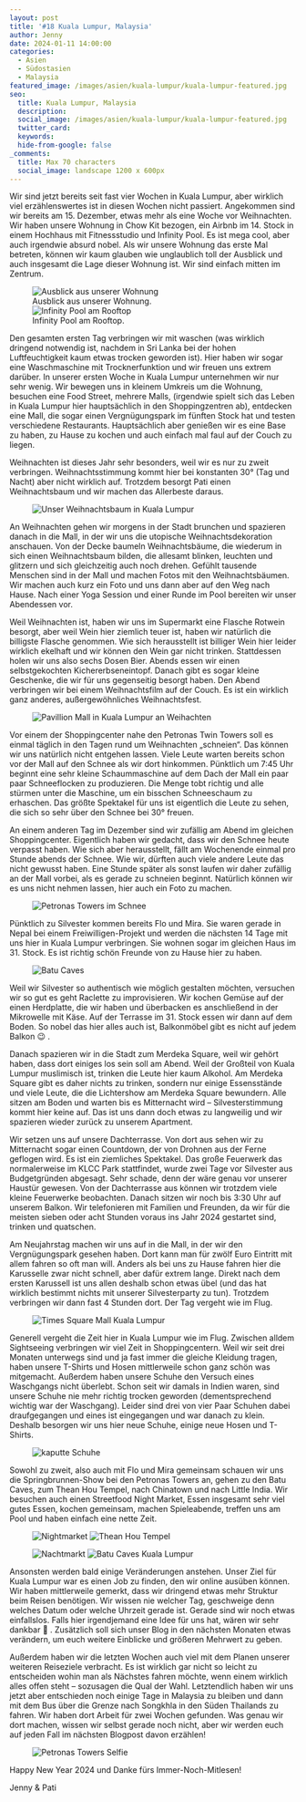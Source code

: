 ```yaml
---
layout: post
title: '#18 Kuala Lumpur, Malaysia'
author: Jenny
date: 2024-01-11 14:00:00
categories:
  - Asien
  - Südostasien
  - Malaysia
featured_image: /images/asien/kuala-lumpur/kuala-lumpur-featured.jpg
seo:
  title: Kuala Lumpur, Malaysia
  description:
  social_image: /images/asien/kuala-lumpur/kuala-lumpur-featured.jpg
  twitter_card:
  keywords:
  hide-from-google: false
_comments:
  title: Max 70 characters
  social_image: landscape 1200 x 600px
---
```

Wir sind jetzt bereits seit fast vier Wochen in Kuala Lumpur, aber wirklich viel erzählenswertes ist in diesen Wochen nicht passiert. Angekommen sind wir bereits am 15. Dezember, etwas mehr als eine Woche vor Weihnachten. Wir haben unsere Wohnung in Chow Kit bezogen, ein Airbnb im 14. Stock in einem Hochhaus mit Fitnessstudio und Infinity Pool. Es ist mega cool, aber auch irgendwie absurd nobel. Als wir unsere Wohnung das erste Mal betreten, können wir kaum glauben wie unglaublich toll der Ausblick und auch insgesamt die Lage dieser Wohnung ist. Wir sind einfach mitten im Zentrum. 

<figure class="img2">
  <img src="/images/asien/kuala-lumpur/kuala-lumpur-10.jpg" alt="Ausblick aus unserer Wohnung">
  <figcaption> Ausblick aus unserer Wohnung.</figcaption>
  <img src="/images/asien/kuala-lumpur/kuala-lumpur-8.jpg" alt="Infinity Pool am Rooftop">
  <figcaption> Infinity Pool am Rooftop.</figcaption>
</figure>

Den gesamten ersten Tag verbringen wir mit waschen (was wirklich dringend notwendig ist, nachdem in Sri Lanka bei der hohen Luftfeuchtigkeit kaum etwas trocken geworden ist). Hier haben wir sogar eine Waschmaschine mit Trocknerfunktion und wir freuen uns extrem darüber. In unserer ersten Woche in Kuala Lumpur unternehmen wir nur sehr wenig. Wir bewegen uns in kleinem Umkreis um die Wohnung, besuchen eine Food Street, mehrere Malls, (irgendwie spielt sich das Leben in Kuala Lumpur hier hauptsächlich in den Shoppingzentren ab), entdecken eine Mall, die sogar einen Vergnügungspark im fünften Stock hat und testen verschiedene Restaurants. Hauptsächlich aber genießen wir es eine Base zu haben, zu Hause zu kochen und auch einfach mal faul auf der Couch zu liegen.

Weihnachten ist dieses Jahr sehr besonders, weil wir es nur zu zweit verbringen. Weihnachtsstimmung kommt hier bei konstanten 30° (Tag und Nacht) aber nicht wirklich auf. Trotzdem besorgt Pati einen Weihnachtsbaum und wir machen das Allerbeste daraus.

<figure class="img1">
  <img src="/images/asien/kuala-lumpur/kuala-lumpur-1.jpg" alt="Unser Weihnachtsbaum in Kuala Lumpur">
</figure>

An Weihnachten gehen wir morgens in der Stadt brunchen und spazieren danach in die Mall, in der wir uns die utopische Weihnachtsdekoration anschauen. Von der Decke baumeln Weihnachtsbäume, die wiederum in sich einen Weihnachtsbaum bilden, die allesamt blinken, leuchten und glitzern und sich gleichzeitig auch noch drehen. Gefühlt tausende Menschen sind in der Mall und machen Fotos mit den Weihnachtsbäumen. Wir machen auch kurz ein Foto und uns dann aber auf den Weg nach Hause. Nach einer Yoga Session und einer Runde im Pool bereiten wir unser Abendessen vor.

Weil Weihnachten ist, haben wir uns im Supermarkt eine Flasche Rotwein besorgt, aber weil Wein hier ziemlich teuer ist, haben wir natürlich die billigste Flasche genommen. Wie sich herausstellt ist billiger Wein hier leider wirklich ekelhaft und wir können den Wein gar nicht trinken. Stattdessen holen wir uns also sechs Dosen Bier. Abends essen wir einen selbstgekochten Kichererbseneintopf. Danach gibt es sogar kleine Geschenke, die wir für uns gegenseitig besorgt haben. Den Abend verbringen wir bei einem Weihnachtsfilm auf der Couch. Es ist ein wirklich ganz anderes, außergewöhnliches Weihnachtsfest. 

<figure class="img1">
  <img src="/images/asien/kuala-lumpur/kuala-lumpur-9.jpg" alt="Pavillion Mall in Kuala Lumpur an Weihachten">
</figure>

Vor einem der Shoppingcenter nahe den Petronas Twin Towers soll es einmal täglich in den Tagen rund um Weihnachten „schneien“. Das können wir uns natürlich nicht entgehen lassen. Viele Leute warten bereits schon vor der Mall auf den Schnee als wir dort hinkommen. Pünktlich um 7:45 Uhr beginnt eine sehr kleine Schaummaschine auf dem Dach der Mall ein paar paar Schneeflocken zu produzieren. Die Menge tobt richtig und alle stürmen unter die Maschine, um ein bisschen Schneeschaum zu erhaschen. Das größte Spektakel für uns ist eigentlich die Leute zu sehen, die sich so sehr über den Schnee bei 30° freuen.

An einem anderen Tag im Dezember sind wir zufällig am Abend im gleichen Shoppingcenter. Eigentlich haben wir gedacht, dass wir den Schnee heute verpasst haben. Wie sich aber herausstellt, fällt am Wochenende einmal pro Stunde abends der Schnee. Wie wir, dürften auch viele andere Leute das nicht gewusst haben. Eine Stunde später als sonst laufen wir daher zufällig an der Mall vorbei, als es gerade zu schneien beginnt. Natürlich können wir es uns nicht nehmen lassen, hier auch ein Foto zu machen.

<figure class="img1">
  <img src="/images/asien/kuala-lumpur/kuala-lumpur-11.jpg" alt="Petronas Towers im Schnee">
</figure>

Pünktlich zu Silvester kommen bereits Flo und Mira. Sie waren gerade in Nepal bei einem Freiwilligen-Projekt und werden die nächsten 14 Tage mit uns hier in Kuala Lumpur verbringen. Sie wohnen sogar im gleichen Haus im 31. Stock. Es ist richtig schön Freunde von zu Hause hier zu haben.

<figure class="img1">
  <img src="/images/asien/kuala-lumpur/kuala-lumpur-6.jpg" alt="Batu Caves">
</figure>

Weil wir Silvester so authentisch wie möglich gestalten möchten, versuchen wir so gut es geht Raclette zu improvisieren. Wir kochen Gemüse auf der einen Herdplatte, die wir haben und überbacken es anschließend in der Mikrowelle mit Käse. Auf der Terrasse im 31. Stock essen wir dann auf dem Boden. So nobel das hier alles auch ist, Balkonmöbel gibt es nicht auf jedem Balkon 😉 .

Danach spazieren wir in die Stadt zum Merdeka Square, weil wir gehört haben, dass dort einiges los sein soll am Abend. Weil der Großteil von Kuala Lumpur muslimisch ist, trinken die Leute hier kaum Alkohol. Am Merdeka Square gibt es daher nichts zu trinken, sondern nur einige Essensstände und viele Leute, die die Lichtershow am Merdeka Square bewundern. Alle sitzen am Boden und warten bis es Mitternacht wird – Silvesterstimmung kommt hier keine auf. Das ist uns dann doch etwas zu langweilig und wir spazieren wieder zurück zu unserem Apartment.

Wir setzen uns auf unsere Dachterrasse. Von dort aus sehen wir zu Mitternacht sogar einen Countdown, der von Drohnen aus der Ferne geflogen wird. Es ist ein ziemliches Spektakel. Das große Feuerwerk das normalerweise im KLCC Park stattfindet, wurde zwei Tage vor Silvester aus Budgetgründen abgesagt. Sehr schade, denn der wäre genau vor unserer Haustür gewesen. Von der Dachterrasse aus können wir trotzdem viele kleine Feuerwerke beobachten. Danach sitzen wir noch bis 3:30 Uhr auf unserem Balkon. Wir telefonieren mit Familien und Freunden, da wir für die meisten sieben oder acht Stunden voraus ins Jahr 2024 gestartet sind, trinken und quatschen.

Am Neujahrstag machen wir uns auf in die Mall, in der wir den Vergnügungspark gesehen haben. Dort kann man für zwölf Euro Eintritt mit allem fahren so oft man will. Anders als bei uns zu Hause fahren hier die Karusselle zwar nicht schnell, aber dafür extrem lange. Direkt nach dem ersten Karussell ist uns allen deshalb schon etwas übel (und das hat wirklich bestimmt nichts mit unserer Silvesterparty zu tun). Trotzdem verbringen wir dann fast 4 Stunden dort. Der Tag vergeht wie im Flug.

<figure class="img1">
  <img src="/images/asien/kuala-lumpur/kuala-lumpur-2.jpg" alt="Times Square Mall Kuala Lumpur">
</figure>

Generell vergeht die Zeit hier in Kuala Lumpur wie im Flug. Zwischen alldem Sightseeing verbringen wir viel Zeit in Shoppingcentern. Weil wir seit drei Monaten unterwegs sind und ja fast immer die gleiche Kleidung tragen, haben unsere T-Shirts und Hosen mittlerweile schon ganz schön was mitgemacht. Außerdem haben unsere Schuhe den Versuch eines Waschgangs nicht überlebt. Schon seit wir damals in Indien waren, sind unsere Schuhe nie mehr richtig trocken geworden (dementsprechend wichtig war der Waschgang). Leider sind drei von vier Paar Schuhen dabei draufgegangen und eines ist eingegangen und war danach zu klein. Deshalb besorgen wir uns hier neue Schuhe, einige neue Hosen und T-Shirts.

<figure class="img1">
  <img src="/images/asien/kuala-lumpur/kuala-lumpur-7.jpg" alt="kaputte Schuhe">
</figure>

Sowohl zu zweit, also auch mit Flo und Mira gemeinsam schauen wir uns die Springbrunnen-Show bei den Petronas Towers an, gehen zu den Batu Caves, zum Thean Hou Tempel, nach Chinatown und nach Little India. Wir besuchen auch einen Streetfood Night Market, Essen insgesamt sehr viel gutes Essen, kochen gemeinsam, machen Spieleabende, treffen uns am Pool und haben einfach eine nette Zeit.

<figure class="img2">
  <img src="/images/asien/kuala-lumpur/kuala-lumpur-5.jpg" alt="Nightmarket">
  <img src="/images/asien/kuala-lumpur/kuala-lumpur-13.jpg" alt="Thean Hou Tempel">
</figure>
<figure class="img2">
  <img src="/images/asien/kuala-lumpur/kuala-lumpur-4.jpg" alt="Nachtmarkt">
  <img src="/images/asien/kuala-lumpur/kuala-lumpur-14.jpg" alt="Batu Caves Kuala Lumpur">
</figure>

Ansonsten werden bald einige Veränderungen anstehen. Unser Ziel für Kuala Lumpur war es einen Job zu finden, den wir online ausüben können. Wir haben mittlerweile gemerkt, dass wir dringend etwas mehr Struktur beim Reisen benötigen. Wir wissen nie welcher Tag, geschweige denn welches Datum oder welche Uhrzeit gerade ist. Gerade sind wir noch etwas einfallslos. Falls hier irgendjemand eine Idee für uns hat, wären wir sehr dankbar 🙂 . Zusätzlich soll sich unser Blog in den nächsten Monaten etwas verändern, um euch weitere Einblicke und größeren Mehrwert zu geben.

Außerdem haben wir die letzten Wochen auch viel mit dem Planen unserer weiteren Reiseziele verbracht. Es ist wirklich gar nicht so leicht zu entscheiden wohin man als Nächstes fahren möchte, wenn einem wirklich alles offen steht – sozusagen die Qual der Wahl. Letztendlich haben wir uns jetzt aber entschieden noch einige Tage in Malaysia zu bleiben und dann mit dem Bus über die Grenze nach Songkhla in den Süden Thailands zu fahren. Wir haben dort Arbeit für zwei Wochen gefunden. Was genau wir dort machen, wissen wir selbst gerade noch nicht, aber wir werden euch auf jeden Fall im nächsten Blogpost davon erzählen!

<figure class="img1">
  <img src="/images/asien/kuala-lumpur/kuala-lumpur-3.jpg" alt="Petronas Towers Selfie">
</figure>

Happy New Year 2024 und Danke fürs Immer-Noch-Mitlesen!

Jenny & Pati

